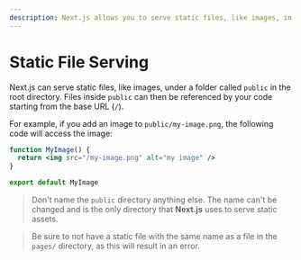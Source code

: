 ```yaml
---
description: Next.js allows you to serve static files, like images, in the public directory. You can learn how it works here.
---
```


# Static File Serving

Next.js can serve static files, like images, under a folder called `public` in the root directory. Files inside `public` can then be referenced by your code starting from the base URL (`/`).

For example, if you add an image to `public/my-image.png`, the following code will access the image:

```jsx
function MyImage() {
  return <img src="/my-image.png" alt="my image" />
}

export default MyImage
```

> Don't name the `public` directory anything else. The name can't be changed and is the only directory that **Next.js** uses to serve static assets.

> Be sure to not have a static file with the same name as a file in the `pages/` directory, as this will result in an error.
